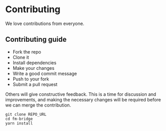 # Contributing

We love contributions from everyone.

## Contributing guide

-   Fork the repo
-   Clone it
-   Install dependencies
-   Make your changes
-   Write a good commit message
-   Push to your fork
-   Submit a pull request

Others will give constructive feedback. This is a time for discussion and improvements, and making the necessary changes will be required before we can merge the contribution.


```
git clone REPO_URL
cd fm-bridge
yarn install
```
